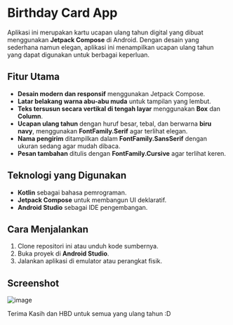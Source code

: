 # Birthday Card App

Aplikasi ini merupakan kartu ucapan ulang tahun digital yang dibuat menggunakan **Jetpack Compose** di Android. Dengan desain yang sederhana namun elegan, aplikasi ini menampilkan ucapan ulang tahun yang dapat digunakan untuk berbagai keperluan.

## Fitur Utama
- **Desain modern dan responsif** menggunakan Jetpack Compose.
- **Latar belakang warna abu-abu muda** untuk tampilan yang lembut.
- **Teks tersusun secara vertikal di tengah layar** menggunakan **Box** dan **Column**.
- **Ucapan ulang tahun** dengan huruf besar, tebal, dan berwarna **biru navy**, menggunakan **FontFamily.Serif** agar terlihat elegan.
- **Nama pengirim** ditampilkan dalam **FontFamily.SansSerif** dengan ukuran sedang agar mudah dibaca.
- **Pesan tambahan** ditulis dengan **FontFamily.Cursive** agar terlihat keren.

## Teknologi yang Digunakan
- **Kotlin** sebagai bahasa pemrograman.
- **Jetpack Compose** untuk membangun UI deklaratif.
- **Android Studio** sebagai IDE pengembangan.

## Cara Menjalankan
1. Clone repositori ini atau unduh kode sumbernya.
2. Buka proyek di **Android Studio**.
3. Jalankan aplikasi di emulator atau perangkat fisik.

## Screenshot
![image](https://github.com/user-attachments/assets/4989525c-76ab-45e1-8caa-040c6b262c03)

Terima Kasih dan HBD untuk semua yang ulang tahun :D
